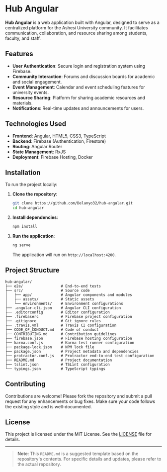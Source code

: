# Hub Angular

**Hub Angular** is a web application built with Angular, designed to serve as a centralized platform for the Ashesi University community. It facilitates communication, collaboration, and resource sharing among students, faculty, and staff.

## Features

- **User Authentication**: Secure login and registration system using Firebase.
- **Community Interaction**: Forums and discussion boards for academic and social engagement.
- **Event Management**: Calendar and event scheduling features for university events.
- **Resource Sharing**: Platform for sharing academic resources and materials.
- **Notifications**: Real-time updates and announcements for users.

## Technologies Used

- **Frontend**: Angular, HTML5, CSS3, TypeScript
- **Backend**: Firebase (Authentication, Firestore)
- **Routing**: Angular Router
- **State Management**: RxJS
- **Deployment**: Firebase Hosting, Docker

## Installation

To run the project locally:

1. **Clone the repository**:

   ```bash
   git clone https://github.com/Delanyo32/hub-angular.git
   cd hub-angular
   ```

2. **Install dependencies**:

   ```bash
   npm install
   ```

3. **Run the application**:

   ```bash
   ng serve
   ```

   The application will run on `http://localhost:4200`.

## Project Structure

```text
hub-angular/
├── e2e/                 # End-to-end tests
├── src/                 # Source code
│   ├── app/             # Angular components and modules
│   ├── assets/          # Static assets
│   └── environments/    # Environment configurations
├── .angular-cli.json    # Angular CLI configuration
├── .editorconfig        # Editor configuration
├── .firebaserc          # Firebase project configuration
├── .gitignore           # Git ignore rules
├── .travis.yml          # Travis CI configuration
├── CODE_OF_CONDUCT.md   # Code of conduct
├── CONTRIBUTING.md      # Contribution guidelines
├── firebase.json        # Firebase hosting configuration
├── karma.conf.js        # Karma test runner configuration
├── package-lock.json    # NPM lock file
├── package.json         # Project metadata and dependencies
├── protractor.conf.js   # Protractor end-to-end test configuration
├── README.md            # Project documentation
├── tslint.json          # TSLint configuration
└── typings.json         # TypeScript typings
```

## Contributing

Contributions are welcome! Please fork the repository and submit a pull request for any enhancements or bug fixes. Make sure your code follows the existing style and is well-documented.

## License

This project is licensed under the MIT License. See the [LICENSE](LICENSE) file for details.

---

> **Note**: This `README.md` is a suggested template based on the repository's contents. For specific details and updates, please refer to the actual repository.
